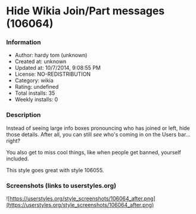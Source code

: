 # Hide Wikia Join/Part messages (106064)

### Information
- Author: hardy tom (unknown)
- Created at: unknown
- Updated at: 10/7/2014, 9:08:55 PM
- License: NO-REDISTRIBUTION
- Category: wikia
- Rating: undefined
- Total installs: 35
- Weekly installs: 0


### Description
Instead of seeing large info boxes pronouncing who has joined or left, hide those details. After all, you can still <i>see</i> who's coming in on the Users bar... right?

You also get to miss cool things, like when people get banned, yourself included.

This style goes great with style 106055.


### Screenshots (links to userstyles.org)
![https://userstyles.org/style_screenshots/106064_after.png](https://userstyles.org/style_screenshots/106064_after.png)


